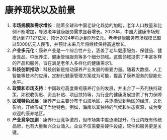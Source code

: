 # 康养现状以及前景

1. **市场规模和需求增长**：随着全球和中国老龄化趋势的加剧，老年人口数量和比例不断增加，导致老年健康服务需求显著增长。2023年，中国大健康市场规模达到77127亿元，预计2024年将达到9万亿元。老年健康服务市场规模已超过5000亿元人民币，并预计未来几年将继续保持高速增长。
2. **产业多元化**：康养产业是一个综合性产业，涵盖了老年健康服务、保健品、健康食品、中医养生、健康管理服务等多个细分领域。这些领域提供了丰富多样的产品和服务，旨在满足老年人多样化的健康需求1。
3. **科技创新推动**：科技创新是推动康养产业发展的重要力量。随着大数据、人工智能等技术的应用，定制化健康管理方案成为可能，提高了康养服务的智能化水平。
4. **政策和市场支持**：中国政府高度重视康养行业的发展，并出台了一系列扶持政策，如税收优惠、资金补贴、项目扶持等，为行业的健康发展提供了有力保障
5. **区域特色发展**：康养产业主要分布于沿海地区，并逐渐受到地区的经济、文化影响，开始形成了当地特色。例如，海南以其独特的气候和生态资源，成为受欢迎的康养地区。
6. **产业竞争加剧**：康养行业竞争激烈，但市场集中度逐渐提升。行业内既有传统品牌，也有大量新兴企业涌入。企业不仅需要拼硬件设施，软件和服务更是关键。

